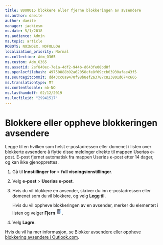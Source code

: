 ```yaml
---
title: 8000015 blokkere eller fjerne blokkeringen av avsendere
ms.author: daeite
author: daeite
manager: jackiesm
ms.date: 5/1/2018
ms.audience: Admin
ms.topic: article
ROBOTS: NOINDEX, NOFOLLOW
localization_priority: Normal
ms.collection: Adm_O365
ms.custom: Adm_O365
ms.assetid: 2ef840ec-7e1a-4df2-944b-d643fe08bd8f
ms.openlocfilehash: 49750888b92a62058efe8f09ccb03930afae43f5
ms.sourcegitcommit: dd43cc0a9470f98b8ef2a3787c823801d674c666
ms.translationtype: MT
ms.contentlocale: nb-NO
ms.lasthandoff: 02/12/2019
ms.locfileid: "29941517"
---
```

# <a name="block-or-unblock-senders"></a>Blokkere eller oppheve blokkeringen avsendere

Legge til en hvilken som helst e-postadressen eller domenet i listen over blokkerte avsendere å flytte disse meldinger direkte til mappen Useriøs e-post. E-post fjernet automatisk fra mappen Useriøs e-post etter 14 dager, og kan ikke gjenopprettes.
  
1. Gå til **Innstillinger for** \> **full visningsinnstillinger**. 
    
2. Velg **e-post** \> **Useriøs e-post**. 
    
3. Hvis du vil blokkere en avsender, skriver du inn e-postadressen eller domenet som du vil blokkere, og velg **Legg til**. 
    
    Hvis du vil oppheve blokkeringen av en avsender, merker du elementet i listen og velger **Fjern**![sletter](media/deb47846-8483-4f9d-813a-fc8fe288b583.png).
    
4. Velg **Lagre**. 
    
Hvis du vil ha mer informasjon, se [Blokker avsendere eller oppheve blokkering avsendere i Outlook.com](https://go.microsoft.com/fwlink/p/?linkid=873133).
  

